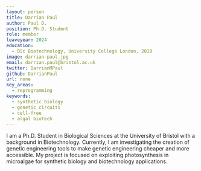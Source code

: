 ```yaml
---
layout: person
title: Darrian Paul
author: Paul D.
position: Ph.D. Student
role: member
leaveyear: 2024
education:
  - BSc Biotechnology, University College London, 2018
image: darrian-paul.jpg
email: darrian.paul@bristol.ac.uk
twitter: DarrianMPaul
github: DarrianPaul
url: none
key_areas:
  - reprogramming
keywords:
  - synthetic biology
  - genetic circuits
  - cell-free
  - algal biotech
---
```

I am a Ph.D. Student in Biological Sciences at the University of Bristol with a background in Biotechnology. Currently, I am investigating the creation of genetic engineering tools to make genetic engineering cheaper and more accessible. My project is focused on exploiting photosynthesis in microalgae for synthetic biology and biotechnology applications.